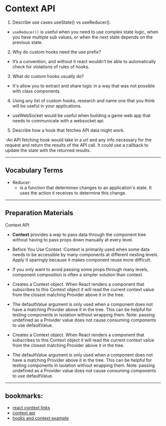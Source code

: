 # Context API

1. Describe use cases useState() vs useReducer().

- `useReducer()` is useful when you need to use complex state logic, when you have multiple sub values, or when the next state depends on the previous state.

2. Why do custom hooks need the use prefix?

- It’s a convention, and without it react wouldn’t be able to automatically check for violations of rules of hooks.

3. What do custom hooks usually do?

- It's allow you to extract and share logic in a way that was not possible with class components.

4. Using any list of custom hooks, research and name one that you think will be useful in your applications.

- useWebSocket would be useful when building a game web app that needs to communicate with a websocket api.

5. Describe how a hook that fetches API data might work.

-An API fetching hook would take in a url and any info necessary for the request and return the results of the API call. It could use a callback to update the state with the returned results.

---

## Vocabulary Terms

- Reducer:
  - is a function that determines changes to an application's state. It uses the action it receives to determine this change.

---

## Preparation Materials

Context API

- **Context** provides a way to pass data through the component tree without having to pass props down manually at every level.

- Before You Use Context :Context is primarily used when some data needs to be accessible by many components at different nesting levels. Apply it sparingly because it makes component reuse more difficult.

- If you only want to avoid passing some props through many levels, component composition is often a simpler solution than context.

- Creates a Context object. When React renders a component that subscribes to this Context object it will read the current context value from the closest matching Provider above it in the tree.

- The defaultValue argument is only used when a component does not have a matching Provider above it in the tree. This can be helpful for testing components in isolation without wrapping them. Note: passing undefined as a Provider value does not cause consuming components to use defaultValue.

- Creates a Context object. When React renders a component that subscribes to this Context object it will read the current context value from the closest matching Provider above it in the tree.

- The defaultValue argument is only used when a component does not have a matching Provider above it in the tree. This can be helpful for testing components in isolation without wrapping them. Note: passing undefined as a Provider value does not cause consuming components to use defaultValue.

---

## bookmarks:

- [react context links](https://github.com/diegohaz/awesome-react-context)
- [context api](https://reactjs.org/docs/context.html)
- [hooks and context example](https://medium.com/swlh/snackbars-in-react-an-exercise-in-hooks-and-context-299b43fd2a2b)
